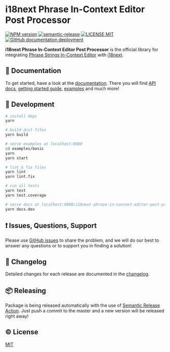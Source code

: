 # i18next Phrase In-Context Editor Post Processor

[![NPM version](https://img.shields.io/npm/v/i18next-phrase-in-context-editor-post-processor)](https://www.npmjs.com/package/i18next-phrase-in-context-editor-post-processor)
[![semantic-release](https://img.shields.io/badge/%20%20%F0%9F%93%A6%F0%9F%9A%80-semantic--release-e10079.svg)](https://github.com/semantic-release/semantic-release)
[![LICENSE MIT](https://img.shields.io/github/license/phrase/i18next-phrase-in-context-editor-post-processor)](https://github.com/phrase/i18next-phrase-in-context-editor-post-processor/blob/master/LICENSE)
[![GitHub documentation deployment](https://img.shields.io/github/deployments/phrase/i18next-phrase-in-context-editor-post-processor/github-pages?label=docs-deploy)](https://github.com/phrase/i18next-phrase-in-context-editor-post-processor/deployments?environment=github-pages)

**i18next Phrase In-Context Editor Post Processor** is the official library for integrating [Phrase Strings In-Context Editor](https://support.phrase.com/hc/en-us/articles/5784095916188-In-Context-Editor-Strings) with [i18next](https://www.i18next.com/).

## :scroll: Documentation

To get started, have a look at the [documentation](https://phrase.github.io/i18next-phrase-in-context-editor-post-processor/). There you will find [API docs](https://phrase.github.io/i18next-phrase-in-context-editor-post-processor/api/), [getting started guide](https://phrase.github.io/i18next-phrase-in-context-editor-post-processor/guide/), [examples](https://phrase.github.io/i18next-phrase-in-context-editor-post-processor/examples/) and much more!

## :hammer: Development

``` bash
# install deps
yarn

# build dist files
yarn build

# serve examples at localhost:8080
cd examples/basic
yarn
yarn start

# lint & fix files
yarn lint
yarn lint.fix

# run all tests
yarn test
yarn test.coverage

# serve docs at localhost:8080/i18next-phrase-in-context-editor-post-processor/
yarn docs.dev
```

## :exclamation: Issues, Questions, Support

Please use [GitHub issues](https://github.com/phrase/i18next-phrase-in-context-editor-post-processor/issues) to share the problem, and we will do our best to answer any questions or to support you in finding a solution!

## :memo: Changelog

Detailed changes for each release are documented in the [changelog](https://github.com/phrase/i18next-phrase-in-context-editor-post-processor/blob/master/CHANGELOG.md).

## :package: Releasing

Package is being released automatically with the use of [Semantic Release Action](https://github.com/marketplace/actions/action-for-semantic-release). Just push a commit to the master and a new version will be released right away!

## :copyright: License

[MIT](http://opensource.org/licenses/MIT)
